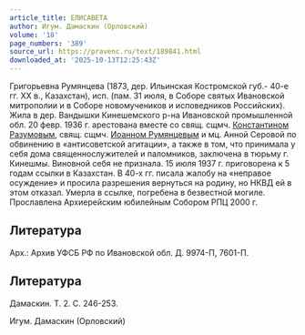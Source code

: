 ```yaml
---
article_title: ЕЛИСАВЕТА
author: Игум. Дамаскин (Орловский)
volume: '18'
page_numbers: '389'
source_url: https://pravenc.ru/text/189841.html
downloaded_at: '2025-10-13T12:25:43Z'
---
```


Григорьевна Румянцева (1873, дер. Ильинская Костромской губ.- 40-е гг. ХХ в., Казахстан), исп. (пам. 31 июля, в Соборе святых Ивановской митрополии и в Соборе новомучеников и исповедников Российских). Жила в дер. Вандышки Кинешемского р-на Ивановской промышленной обл. 20 февр. 1936 г. арестована вместе со свящ. сщмч. [Константином Разумовым](<https://pravenc.ru/text/Константином Разумовым.html>), свящ. сщмч. [Иоанном Румянцевым](<https://pravenc.ru/text/Иоанном Румянцевым.html>) и мц. Анной Серовой по обвинению в «антисоветской агитации», а также в том, что принимала у себя дома священнослужителей и паломников, заключена в тюрьму г. Кинешмы. Виновной себя не признала. 15 июля 1937 г. приговорена к 5 годам ссылки в Казахстан. В 40-х гг. писала жалобу на «неправое осуждение» и просила разрешения вернуться на родину, но НКВД ей в этом отказал. Умерла в ссылке, погребена в безвестной могиле. Прославлена Архиерейским юбилейным Собором РПЦ 2000 г.

## Литература

Арх.: Архив УФСБ РФ по Ивановской обл. Д. 9974-П, 7601-П.

## Литература

Дамаскин. Т. 2. С. 246-253.

Игум. Дамаскин (Орловский)

